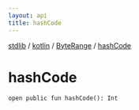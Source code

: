 ```yaml
---
layout: api
title: hashCode
---
```

[stdlib](../../index.html) / [kotlin](../index.html) / [ByteRange](index.html) / [hashCode](hashCode.html)

# hashCode

```
open public fun hashCode(): Int
```
